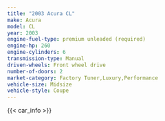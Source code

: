 ```yaml
---
title: "2003 Acura CL"
make: Acura
model: CL
year: 2003
engine-fuel-type: premium unleaded (required)
engine-hp: 260
engine-cylinders: 6
transmission-type: Manual
driven-wheels: Front wheel drive
number-of-doors: 2
market-category: Factory Tuner,Luxury,Performance
vehicle-size: Midsize
vehicle-style: Coupe
---
```


{{< car_info >}}

